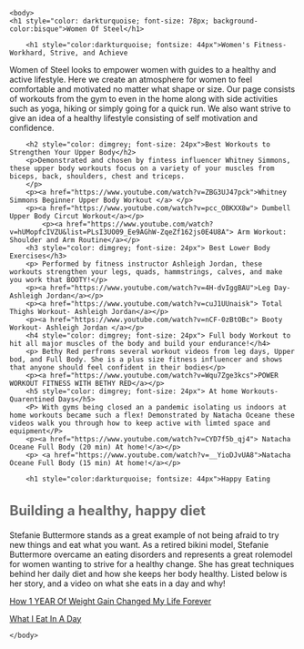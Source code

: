 <html>
<head>
<title>Women Of Steel</title>
<link rel="preconnect" href="https://fonts.gstatic.com">
<link href="https://fonts.googleapis.com/css2?family=Teko:wght@500&display=swap" rel="stylesheet"> 
<link href="style.css" rel= "stylesheet"> 
</head>  
     
    <body> 
    <h1 style="color: darkturquoise; font-size: 78px; background-color:bisque">Women Of Steel</h1> 
        
        <h1 style="color:darkturquoise; fontsize: 44px">Women's Fitness- Workhard, Strive, and Achieve
</h1>
<p>Women of Steel looks to empower women with guides to a healthy and active lifestyle. Here we create an atmosphere for women to feel comfortable and motivated no matter what shape or size. Our page consists of workouts from the gym to even in the home along with side activities such as yoga, hiking or simply going for a quick run. We also want strive to give an idea of a healthy lifestyle consisting of self motivation and confidence.</p>
        
        <h2 style="color: dimgrey; font-size: 24px">Best Workouts to Strengthen Your Upper Body</h2>
        <p>Demonstrated and chosen by fintess influencer Whitney Simmons, these upper body workouts focus on a variety of your muscles from biceps, back, shoulders, chest and triceps. 
        </p>
        <p><a href="https://www.youtube.com/watch?v=ZBG3UJ47pck">Whitney Simmons Beginner Upper Body Workout </a> </p>
        <p><a href="https://www.youtube.com/watch?v=pcc_OBKXX8w"> Dumbell Upper Body Circut Workout</a></p>  
            <p><a href="https://www.youtube.com/watch?v=hUMopfcIVZU&list=PLsI3UO09_Ee9AGhW-ZqeZf162js0E4U8A"> Arm Workout: Shoulder and Arm Routine</a></p>
        <h3 style="color: dimgrey; font-size: 24px"> Best Lower Body Exercises</h3>
        <p> Performed by fitness instructor Ashleigh Jordan, these workouts strengthen your legs, quads, hammstrings, calves, and make you work that BOOTY!</p>
        <p><a href="https://www.youtube.com/watch?v=4H-dvIggBAU">Leg Day- Ashleigh Jordan</a></p>
        <p><a href="https://www.youtube.com/watch?v=cuJ1UUnaisk"> Total Thighs Workout- Ashleigh Jordan</a></p>
        <p><a href="https://www.youtube.com/watch?v=nCF-0zBtOBc"> Booty Workout- Ashleigh Jordan </a></p>
        <h4 style="color: dimgrey; font-size: 24px"> Full body Workout to hit all major muscles of the body and build your endurance!</h4>
        <p> Bethy Red perfroms several workout videos from leg days, Upper bod, and Full Body. She is a plus size fitness influencer and shows that anyone should feel confident in their bodies</p>
        <p><a href="https://www.youtube.com/watch?v=Wqu7Zge3kcs">POWER WORKOUT FITNESS WITH BETHY RED</a></p>
        <h5 style="color: dimgrey; font-size: 24px"> At home Workouts- Quarentined Days</h5>
        <P> With gyms being closed an a pandemic isolating us indoors at home workouts became such a flex! Demonstrated by Natacha Oceane these videos walk you through how to keep active with limted space and equipment</P>
        <p><a href="https://www.youtube.com/watch?v=CYD7f5b_qj4"> Natacha Oceane Full Body (20 min) At home!</a></p>
        <p> <a href="https://www.youtube.com/watch?v=__YioDJvUA8">Natacha Oceane Full Body (15 min) At home!</a></p>
        
        <h1 style="color:darkturquoise; fontsize: 44px">Happy Eating
</h1>
         <h2 style="color: dimgrey; font-size: 24px">Building a healthy, happy diet</h2>
        <p> Stefanie Buttermore stands as a great example of not being afraid to try new things and eat what you want. As a retired bikini model, Stefanie Buttermore overcame an eating disorders and represents a great rolemodel for women wanting to strive for a healthy change. She has great techniques behind her daily diet and how she keeps her body healthy. Listed below is her story, and a video on what she eats in a day and why!</p>
        <p><a href="https://www.youtube.com/watch?v=N9z5xqAP7ek">How 1 YEAR Of Weight Gain Changed My Life Forever</a></p>
        <p><a href="https://www.youtube.com/watch?v=E_jcXhlFeM4&t=705s">What I Eat In A Day</a></p>
        
        
        
        
       
    </body>

</html>
